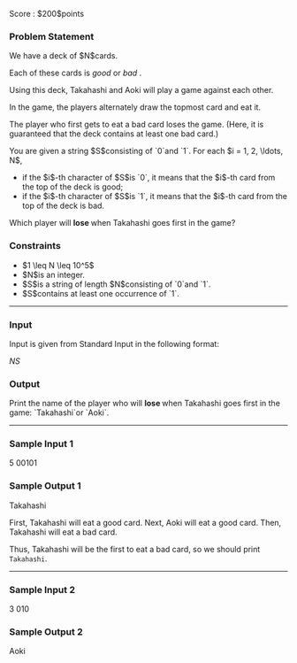 
<div>

<span>

<span>

<p>
Score : $200$points
</p>

<div>

<section>

### **Problem Statement**

<p>
We have a deck of $N$cards.

Each of these cards is 
<em>
good
</em>
or 
<em>
bad
</em>
.
</p>

<p>
Using this deck, Takahashi and Aoki will play a game against each other.

In the game, the players alternately draw the topmost card and eat it.

The player who first gets to eat a bad card loses the game. (Here, it is guaranteed that the deck contains at least one bad card.)
</p>

<p>
You are given a string $S$consisting of `0`and `1`. For each $i = 1, 2, \ldots, N$,
</p>

<ul>

<li>
if the $i$-th character of $S$is `0`, it means that the $i$-th card from the top of the deck is good;
</li>

<li>
if the $i$-th character of $S$is `1`, it means that the $i$-th card from the top of the deck is bad.
</li>

</ul>

<p>
Which player will 
<strong>
lose
</strong>
when Takahashi goes first in the game?
</p>

</section>

</div>

<div>

<section>

### **Constraints**

<ul>

<li>
$1 \leq N \leq 10^5$
</li>

<li>
$N$is an integer.
</li>

<li>
$S$is a string of length $N$consisting of `0`and `1`.
</li>

<li>
$S$contains at least one occurrence of `1`.
</li>

</ul>

</section>

</div>

---

<div>

<div>

<section>

### **Input**

<p>
Input is given from Standard Input in the following format:
</p>

<div>

$N$$S$
</div>

</section>

</div>

<div>

<section>

### **Output**

<p>
Print the name of the player who will 
<strong>
lose
</strong>
when Takahashi goes first in the game: `Takahashi`or `Aoki`.
</p>

</section>

</div>

</div>

---

<div>

<section>

### **Sample Input 1**

<div>

5
00101

</div>

</section>

</div>

<div>

<section>

### **Sample Output 1**

<div>

Takahashi

</div>

<p>
First, Takahashi will eat a good card. Next, Aoki will eat a good card. Then, Takahashi will eat a bad card.

Thus, Takahashi will be the first to eat a bad card, so we should print `Takahashi`.
</p>

</section>

</div>

---

<div>

<section>

### **Sample Input 2**

<div>

3
010

</div>

</section>

</div>

<div>

<section>

### **Sample Output 2**

<div>

Aoki

</div>

</section>

</div>

</span>

</span>

</div>
